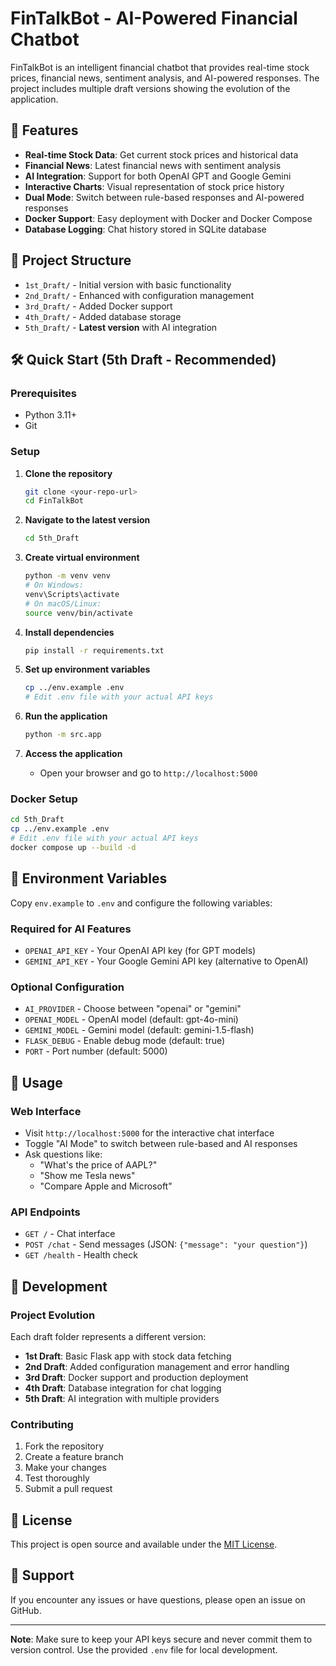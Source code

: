 # FinTalkBot - AI-Powered Financial Chatbot

FinTalkBot is an intelligent financial chatbot that provides real-time stock prices, financial news, sentiment analysis, and AI-powered responses. The project includes multiple draft versions showing the evolution of the application.

## 🚀 Features

- **Real-time Stock Data**: Get current stock prices and historical data
- **Financial News**: Latest financial news with sentiment analysis
- **AI Integration**: Support for both OpenAI GPT and Google Gemini
- **Interactive Charts**: Visual representation of stock price history
- **Dual Mode**: Switch between rule-based responses and AI-powered responses
- **Docker Support**: Easy deployment with Docker and Docker Compose
- **Database Logging**: Chat history stored in SQLite database

## 📁 Project Structure

- `1st_Draft/` - Initial version with basic functionality
- `2nd_Draft/` - Enhanced with configuration management
- `3rd_Draft/` - Added Docker support
- `4th_Draft/` - Added database storage
- `5th_Draft/` - **Latest version** with AI integration

## 🛠️ Quick Start (5th Draft - Recommended)

### Prerequisites
- Python 3.11+
- Git

### Setup

1. **Clone the repository**
   ```bash
   git clone <your-repo-url>
   cd FinTalkBot
   ```

2. **Navigate to the latest version**
   ```bash
   cd 5th_Draft
   ```

3. **Create virtual environment**
   ```bash
   python -m venv venv
   # On Windows:
   venv\Scripts\activate
   # On macOS/Linux:
   source venv/bin/activate
   ```

4. **Install dependencies**
   ```bash
   pip install -r requirements.txt
   ```

5. **Set up environment variables**
   ```bash
   cp ../env.example .env
   # Edit .env file with your actual API keys
   ```

6. **Run the application**
   ```bash
   python -m src.app
   ```

7. **Access the application**
   - Open your browser and go to `http://localhost:5000`

### Docker Setup

```bash
cd 5th_Draft
cp ../env.example .env
# Edit .env file with your actual API keys
docker compose up --build -d
```

## 🔑 Environment Variables

Copy `env.example` to `.env` and configure the following variables:

### Required for AI Features
- `OPENAI_API_KEY` - Your OpenAI API key (for GPT models)
- `GEMINI_API_KEY` - Your Google Gemini API key (alternative to OpenAI)

### Optional Configuration
- `AI_PROVIDER` - Choose between "openai" or "gemini"
- `OPENAI_MODEL` - OpenAI model (default: gpt-4o-mini)
- `GEMINI_MODEL` - Gemini model (default: gemini-1.5-flash)
- `FLASK_DEBUG` - Enable debug mode (default: true)
- `PORT` - Port number (default: 5000)

## 🎯 Usage

### Web Interface
- Visit `http://localhost:5000` for the interactive chat interface
- Toggle "AI Mode" to switch between rule-based and AI responses
- Ask questions like:
  - "What's the price of AAPL?"
  - "Show me Tesla news"
  - "Compare Apple and Microsoft"

### API Endpoints
- `GET /` - Chat interface
- `POST /chat` - Send messages (JSON: `{"message": "your question"}`)
- `GET /health` - Health check

## 🔧 Development

### Project Evolution
Each draft folder represents a different version:
- **1st Draft**: Basic Flask app with stock data fetching
- **2nd Draft**: Added configuration management and error handling
- **3rd Draft**: Docker support and production deployment
- **4th Draft**: Database integration for chat logging
- **5th Draft**: AI integration with multiple providers

### Contributing
1. Fork the repository
2. Create a feature branch
3. Make your changes
4. Test thoroughly
5. Submit a pull request

## 📝 License

This project is open source and available under the [MIT License](LICENSE).

## 🤝 Support

If you encounter any issues or have questions, please open an issue on GitHub.

---

**Note**: Make sure to keep your API keys secure and never commit them to version control. Use the provided `.env` file for local development.
